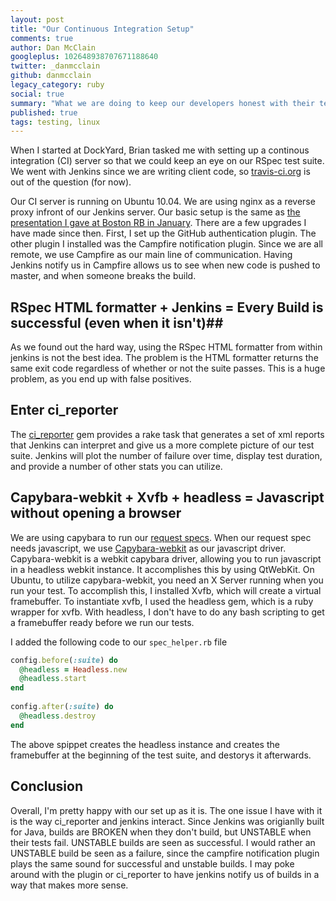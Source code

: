 ```yaml
---
layout: post
title: "Our Continuous Integration Setup"
comments: true
author: Dan McClain
googleplus: 102648938707671188640
twitter: _danmcclain
github: danmcclain
legacy_category: ruby
social: true
summary: "What we are doing to keep our developers honest with their tests"
published: true
tags: testing, linux
---
```


When I started at DockYard, Brian tasked me with setting up a continous
integration (CI) server so that we could keep an eye on our RSpec test
suite. We went with Jenkins since we are writing client code, so
[travis-ci.org](http://travis-ci.org) is out of the question (for now).

Our CI server is running on Ubuntu 10.04. We are using nginx as a
reverse proxy infront of our Jenkins server. Our basic setup is the same
as [the presentation I gave at Boston RB in January](http://bostonrb.org/presentations/jenkins-rails).
There are a few upgrades I have made since then.  First, I set up the
GitHub authentication plugin. The other plugin I installed was the
Campfire notification plugin. Since we are all remote, we use Campfire
as our main line of communication. Having Jenkins notify us in Campfire
allows us to see when new code is pushed to master, and when someone
breaks the build.

## RSpec HTML formatter + Jenkins = Every Build is successful (even when it isn't)##

As we found out the hard way, using the RSpec HTML formatter from within
jenkins is not the best idea.  The problem is the HTML formatter returns
the same exit code regardless of whether or not the suite passes. This
is a huge problem, as you end up with false positives.

## Enter ci_reporter ##

The [ci_reporter](https://github.com/nicksieger/ci_reporter) gem provides a rake
task that generates a set of xml reports that Jenkins can interpret and
give us a more complete picture of our test suite. Jenkins will plot the
number of failure over time, display test duration, and provide a number 
of other stats you can utilize. 

## Capybara-webkit + Xvfb + headless = Javascript without opening a browser ##
We are using capybara to run our [request
specs](http://railscasts.com/episodes/257-request-specs-and-capybara).
When our request spec needs javascript, we use 
[Capybara-webkit](https://github.com/thoughtbot/capybara-webkit) as our
javascript driver. Capybara-webkit is a
webkit capybara driver, allowing you to run javascript in a headless
webkit instance.  It accomplishes this by using QtWebKit. On Ubuntu, to
utilize capybara-webkit, you need an X Server running when you run your
test.  To accomplish this, I installed Xvfb, which will create a
virtual framebuffer.  To instantiate xvfb, I used the headless
gem, which is a ruby wrapper for xvfb.  With headless, I don't have to
do any bash scripting to get a framebuffer ready before we run our
tests. 

I added the following code to our `spec_helper.rb` file

```ruby
config.before(:suite) do
  @headless = Headless.new
  @headless.start
end
 
config.after(:suite) do
  @headless.destroy
end
```    

The above spippet creates the headless instance and creates the
framebuffer at the beginning of the test suite, and destorys it
afterwards.

## Conclusion ##
Overall, I'm pretty happy with our set up as it is. The one issue I have
with it is the way ci\_reporter and jenkins interact. Since Jenkins was
origianlly built for Java, builds are BROKEN when they don't build, but
UNSTABLE when their tests fail.  UNSTABLE builds are seen as successful.
I would rather an UNSTABLE build be seen as a failure, since the
campfire notification plugin plays the same sound for successful and
unstable builds.  I may poke around with the plugin or ci\_reporter to
have jenkins notify us of builds in a way that makes more sense.
